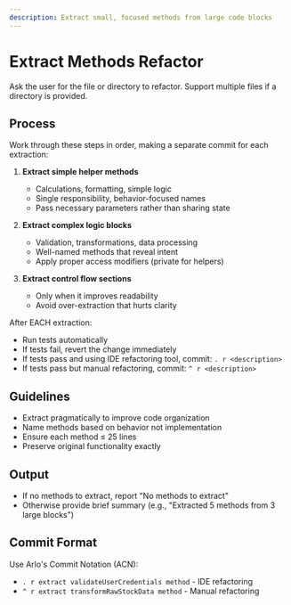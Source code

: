 ```yaml
---
description: Extract small, focused methods from large code blocks
---
```


# Extract Methods Refactor

Ask the user for the file or directory to refactor. Support multiple files if a directory is provided.

## Process

Work through these steps in order, making a separate commit for each extraction:

1. **Extract simple helper methods**
   - Calculations, formatting, simple logic
   - Single responsibility, behavior-focused names
   - Pass necessary parameters rather than sharing state

2. **Extract complex logic blocks**
   - Validation, transformations, data processing
   - Well-named methods that reveal intent
   - Apply proper access modifiers (private for helpers)

3. **Extract control flow sections**
   - Only when it improves readability
   - Avoid over-extraction that hurts clarity

After EACH extraction:
- Run tests automatically
- If tests fail, revert the change immediately
- If tests pass and using IDE refactoring tool, commit: `. r <description>`
- If tests pass but manual refactoring, commit: `^ r <description>`

## Guidelines

- Extract pragmatically to improve code organization
- Name methods based on behavior not implementation
- Ensure each method ≤ 25 lines
- Preserve original functionality exactly

## Output

- If no methods to extract, report "No methods to extract"
- Otherwise provide brief summary (e.g., "Extracted 5 methods from 3 large blocks")

## Commit Format

Use Arlo's Commit Notation (ACN):
- `. r extract validateUserCredentials method` - IDE refactoring
- `^ r extract transformRawStockData method` - Manual refactoring